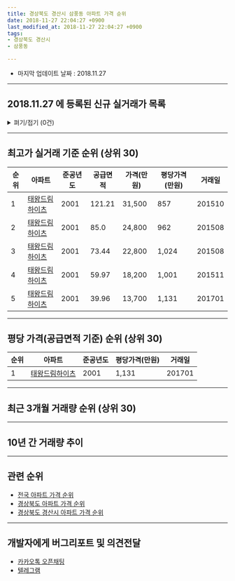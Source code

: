```yaml
---
title: 경상북도 경산시 삼풍동 아파트 가격 순위
date: 2018-11-27 22:04:27 +0900
last_modified_at: 2018-11-27 22:04:27 +0900
tags:
- 경상북도 경산시
- 삼풍동

---
```


* 마지막 업데이트 날짜 : 2018.11.27

---

## 2018.11.27 에 등록된 신규 실거래가 목록

<details>
<summary>펴기/접기 (0건)</summary>
<div markdown="1">

|아파트|준공년도|공급면적|가격(만원)|평당가격(만원)|거래일|
|---|---|---|---|---|---|
|없음||||||


</div>
</details>

---

## 최고가 실거래 기준 순위 (상위 30)


|순위|아파트|준공년도|공급면적|가격(만원)|평당가격(만원)|거래일|
|---|---|---|---|---|---|---|
|1|[태왕드림하이츠](https://search.naver.com/search.naver?query=%EA%B2%BD%EC%83%81%EB%B6%81%EB%8F%84+%EA%B2%BD%EC%82%B0%EC%8B%9C+%EC%82%BC%ED%92%8D%EB%8F%99+%ED%83%9C%EC%99%95%EB%93%9C%EB%A6%BC%ED%95%98%EC%9D%B4%EC%B8%A0)|2001|121.21|31,500|857|201510|
|2|[태왕드림하이츠](https://search.naver.com/search.naver?query=%EA%B2%BD%EC%83%81%EB%B6%81%EB%8F%84+%EA%B2%BD%EC%82%B0%EC%8B%9C+%EC%82%BC%ED%92%8D%EB%8F%99+%ED%83%9C%EC%99%95%EB%93%9C%EB%A6%BC%ED%95%98%EC%9D%B4%EC%B8%A0)|2001|85.0|24,800|962|201508|
|3|[태왕드림하이츠](https://search.naver.com/search.naver?query=%EA%B2%BD%EC%83%81%EB%B6%81%EB%8F%84+%EA%B2%BD%EC%82%B0%EC%8B%9C+%EC%82%BC%ED%92%8D%EB%8F%99+%ED%83%9C%EC%99%95%EB%93%9C%EB%A6%BC%ED%95%98%EC%9D%B4%EC%B8%A0)|2001|73.44|22,800|1,024|201508|
|4|[태왕드림하이츠](https://search.naver.com/search.naver?query=%EA%B2%BD%EC%83%81%EB%B6%81%EB%8F%84+%EA%B2%BD%EC%82%B0%EC%8B%9C+%EC%82%BC%ED%92%8D%EB%8F%99+%ED%83%9C%EC%99%95%EB%93%9C%EB%A6%BC%ED%95%98%EC%9D%B4%EC%B8%A0)|2001|59.97|18,200|1,001|201511|
|5|[태왕드림하이츠](https://search.naver.com/search.naver?query=%EA%B2%BD%EC%83%81%EB%B6%81%EB%8F%84+%EA%B2%BD%EC%82%B0%EC%8B%9C+%EC%82%BC%ED%92%8D%EB%8F%99+%ED%83%9C%EC%99%95%EB%93%9C%EB%A6%BC%ED%95%98%EC%9D%B4%EC%B8%A0)|2001|39.96|13,700|1,131|201701|


---

## 평당 가격(공급면적 기준) 순위 (상위 30)


|순위|아파트|준공년도|평당가격(만원)|거래일|
|---|---|---|---|---|
|1|[태왕드림하이츠](https://search.naver.com/search.naver?query=%EA%B2%BD%EC%83%81%EB%B6%81%EB%8F%84+%EA%B2%BD%EC%82%B0%EC%8B%9C+%EC%82%BC%ED%92%8D%EB%8F%99+%ED%83%9C%EC%99%95%EB%93%9C%EB%A6%BC%ED%95%98%EC%9D%B4%EC%B8%A0)|2001|1,131|201701|


---

## 최근 3개월 거래량 순위 (상위 30)


<div style="width:100%;">
    <canvas id="deal_count_ranking" height="13"></canvas>
</div>


<script>
new Chart(document.getElementById("deal_count_ranking"), {
    type: 'horizontalBar',
    data: {
        labels: ['태왕드림하이츠'],
        datasets: [{
            label: '실거래 수',
            data: [10],
            borderColor: "rgba(255, 0, 128, 1)",
            backgroundColor: "rgba(255, 0, 128, 0.5)",
            fill: false,
        }]
    },
    options: {
        responsive: true,
        title: {
            display: true,
            text: '최근 3개월 거래량 순위'
        },
        tooltips: {
            mode: 'index',
            intersect: false,
            callbacks: {
                title: function(tooltipItems, data) {
                    return "실거래 수:";
                },
                label: function(tooltipItem, data) {
                    return data.labels[tooltipItem.index] + ": " + tooltipItem.xLabel;
                }
            }
        },
        hover: {
            mode: 'nearest',
            intersect: true
        },
        scales: {
            xAxes: [{
                display: true,
                scaleLabel: {
                    display: true,
                    labelString: '실거래 수'
                },
                ticks: {
                    suggestedMin: 0,
                }
            }],
            yAxes: [{
                display: true,
                ticks: {
                    autoSkip: false,
                    callback: function(value, index, values) {
                        if (value.length > 10)
                            return value.substr(0, 8) + "...";
                        else
                            return value;
                    }
                },
                scaleLabel: {
                    display: false,
                }
            }]
        }
    }
});

</script>


---

## 10년 간 거래량 추이


<div style="width:100%;">
    <canvas id="deal_progress" height="300"></canvas>
</div>

<script>
new Chart(document.getElementById("deal_progress"), {
    type: 'line',
    data: {
        labels: ['200811','200812','200901','200902','200903','200904','200905','200906','200907','200908','200909','200910','200911','200912','201001','201002','201003','201004','201005','201006','201007','201008','201009','201010','201011','201012','201101','201102','201103','201104','201105','201106','201107','201108','201109','201110','201111','201112','201201','201202','201203','201204','201205','201206','201207','201208','201209','201210','201211','201212','201301','201302','201303','201304','201305','201306','201307','201308','201309','201310','201311','201312','201401','201402','201403','201404','201405','201406','201407','201408','201409','201410','201411','201412','201501','201502','201503','201504','201505','201506','201507','201508','201509','201510','201511','201512','201601','201602','201603','201604','201605','201606','201607','201608','201609','201610','201611','201612','201701','201702','201703','201704','201705','201706','201707','201708','201709','201710','201711','201712','201801','201802','201803','201804','201805','201806','201807','201808','201809','201810','201811'],
        datasets: [{
            label: '실거래 수',
            pointRadius: 1,
            data: [2, 3, 3, 10, 3, 5, 2, 4, 4, 5, 10, 4, 8, 9, 6, 5, 8, 3, 6, 3, 12, 4, 5, 6, 4, 11, 7, 15, 9, 7, 3, 5, 4, 7, 4, 6, 4, 5, 7, 7, 8, 3, 3, 7, 6, 7, 3, 6, 9, 7, 4, 2, 6, 4, 1, 8, 3, 1, 5, 6, 7, 4, 4, 6, 5, 5, 6, 4, 2, 4, 7, 9, 8, 3, 6, 3, 6, 5, 10, 2, 1, 4, 3, 3, 2, 2, 3, 2, 2, 5, 1, 2, 6, 1, 4, 2, 3, 4, 4, 3, 3, 3, 3, 2, 4, 1, 3, 3, 3, 2, 4, 2, 2, 3, 6, 1, 2, 4, 5, 5, 0],
            borderColor: "rgba(255, 201, 14, 1)",
            backgroundColor: "rgba(255, 201, 14, 0.5)",
            fill: true,
        }]
    },
    options: {
        responsive: true,
        title: {
            display: true,
            text: '10년간 거래량 추이'
        },
        tooltips: {
            mode: 'index',
            intersect: false,
        },
        hover: {
            mode: 'nearest',
            intersect: true
        },
        scales: {
            xAxes: [{
                display: true,
                scaleLabel: {
                    display: true,
                    labelString: '년/월'
                }
            }],
            yAxes: [{
                display: true,
                ticks: {
                    suggestedMin: 0,
                },
                scaleLabel: {
                    display: true,
                    labelString: '실거래 수'
                }
            }]
        }
    }
});

</script>


---

## 관련 순위

- [전국 아파트 가격 순위](https://inasie.github.io/apt-ranking/전국)
- [경상북도 아파트 가격 순위](https://inasie.github.io/apt-ranking/경상북도)
- [경상북도 경산시 아파트 가격 순위](https://inasie.github.io/apt-ranking/경상북도-경산시)


---

## 개발자에게 버그리포트 및 의견전달

- [카카오톡 오픈채팅](https://open.kakao.com/o/gLJUAP4)
- [텔레그램](https://t.me/inasie)


